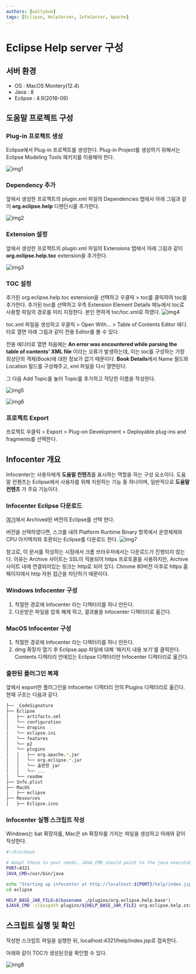 ```yaml
---
authors: [wallybum]
tags: [Eclipse, HelpServer, InfoCenter, Apache]
---
```


# Eclipse Help server 구성

## 서버 환경
- OS : MacOS Montery(12.4)
- Java : 8
- Eclipse : 4.9(2018-09)

## 도움말 프로젝트 구성
### Plug-in 프로젝트 생성
Eclipse에서 Plug-in 프로젝트를 생성한다. Plug-in Project를 생성하기 위해서는Eclipse Modeling Tools 패키지를 이용해야 한다.

![img1](../../static/img/docs/server/eclipse-help-server/01-Create_Plug-in_Project.png)

### Dependency 추가
앞에서 생성한 프로젝트의 plugin.xml 파일의 Dependencies 탭에서 아래 그림과 같이 **org.eclipse.help** 디펜던시를 추가한다.

![img2](../../static/img/docs/server/eclipse-help-server/02-Add_Dependency.png)

### Extension 설정
앞에서 생성한 프로젝트의 plugin.xml 파일의 Extensions 탭에서 아래 그림과 같이 **org.eclipse.help.toc** extension을 추가한다.

![img3](../../static/img/docs/server/eclipse-help-server/03-Add_Extension_Point.png)

### TOC 설정
추가된 org.eclipse.help.toc extension을 선택하고 우클릭 > toc를 클릭하여 toc를 추가한다.
추가된 toc를 선택하고 우측 Extension Element Details 메뉴에서 toc로 사용할 파일의 경로를 미리 지정한다. 본인 편하게 toc/toc.xml로 하였다.
![img4](../../static/img/docs/server/eclipse-help-server/04-TOC_Setting.png)

toc.xml 파일을 생성하고 우클릭 > Open With... > Table of Contents Editor 에디터로 열면 아래 그림과 같이 전용 Editor를 볼 수 있다.

전용 에디터로 열면 처음에는 **An error was encountered while parsing the table of contents' XML file** 이라는 오류가 발생하는데, 이는 toc를 구성하는 가장 최상단의 객체(Book)에 대한 정보가 없기 때문이다. **Book Details**에서 Name 필드와 Location 필드를 구성해주고, xml 파일을 다시 열면된다.

그 다음 Add Topic를 눌러 Topic를 추가하고 적당한 이름을 작성한다.

![img5](../../static/img/docs/server/eclipse-help-server/05-TOC_Guide1.png)

![img6](../../static/img/docs/server/eclipse-help-server/06-TOC_Guide2.png)


### 프로젝트 Export
프로젝트 우클릭 > Export > Plug-on Development > Deployable plug-ins and fragments를 선택한다.
## Infocenter 개요
Infocenter는 사용자에게 **도움말 컨텐츠**를 표시하는 역할을 하는 구성 요소이다. 도움말 컨첸츠는 Eclipse에서 사용자를 위해 지원하는 기능 중 하나이며, 일반적으로 **도움말 컨텐츠** 가 주요 기능이다.

### Infocenter Eclipse 다운로드
[여기](https://archive.eclipse.org/eclipse/downloads/)에서 Archived된 버전의 Eclipse를 선택 한다.

버전을 선택하였다면, 스크롤 내려 Platform Runtime Binary 항목에서 운영체제와 CPU 아키텍처와 호환되는 Eclipse를 다운로드 한다.
![img7](../../static/img/docs/server/eclipse-help-server/07-Platform_Runtime_Binary.png)

참고로, 이 문서를 작성하는 시점에서 크롬 브라우저에서는 다운로드가 진행되지 않는다.
이유는 Archive 사이트는 SSL이 적용되어 https 프로토콜을 사용하지만, Archive 사이트 내에 연결되어있는 링크는 http로 되어 있다. Chrome 80버전 이후로 https 홈페이지에서 http 자원 접근을 차단하기 때문이다.

### Windows Infocenter 구성
1. 적절한 경로에 Infocenter 라는 디렉터리를 하나 만든다.
2. 다운받은 파일을 압축 해제 하고, 결과물을 Infocenter 디렉터리로 옮긴다.

### MacOS Infocenter 구성
1. 적절한 경로에 Infocenter 라는 디렉터리를 하나 만든다.
2. dmg 확장자 열기 후 Eclipse.app 파일에 대해 '패키지 내용 보기'를 클릭한다. Contents 디렉터리 안에있는 Eclipse 디렉터리만 Infocenter 디렉터리로 옮긴다. 

### 출판된 플러그인 복제
앞에서 export한 플러그인을 Infocenter 디렉터리 안의 Plugins 디렉터리로 옮긴다.
현재 구조는 다음과 같다.

```bash
├── _CodeSignature
├── Eclipse
│   ├── artifacts.xml
│   └── configuration
│   └── dropins
│   └── eclipse.ini
│   └── features
│   └── p2
│   └── plugins
│   │   ├── org.apache.*.jar
│   │   └── org.eclipse.*.jar
│   │   └── 출판한 jar
│   │   └── ...
│   └── readme
├── Info.plist
├── MacOS
│   ├── eclipse
├── Resources
│   ├── Eclipse.icns
```
### Infocenter 실행 스크립트 작성
Windows는 bat 확장자를, Mac은 sh 확장자를 가지는 파일을 생성하고 아래와 같이 작성한다.

```bash
#!/bin/bash

# Adapt these to your needs. JAVA_CMD should point to the java executable, not the Java home directory.
PORT=4321
JAVA_CMD=/usr/bin/java

echo "Starting up infocenter at http://localhost:${PORT}/help/index.jsp"
cd eclipse

HELP_BASE_JAR_FILE=$(basename ./plugins/org.eclipse.help.base*)
$JAVA_CMD -classpath plugins/${HELP_BASE_JAR_FILE} org.eclipse.help.standalone.Infocenter -vm $JAVA_CMD -noexec -command start -eclipsehome . -port ${PORT} -clean
```

## 스크립트 실행 및 확인
작성한 스크립트 파일을 실행한 뒤, localhost:4321/help/index.jsp로 접속한다.

아래와 같이 TOC가 생성된것을 확인할 수 있다.

![img8](../../static/img/docs/server/eclipse-help-server/08-Result.png)
